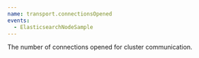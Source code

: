 ```yaml
---
name: transport.connectionsOpened
events:
  - ElasticsearchNodeSample
---
```


The number of connections opened for cluster communication.